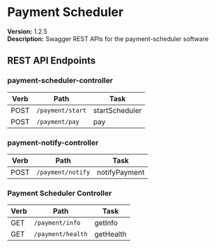 # Payment Scheduler

**Version:** 1.2.5  
**Description:** Swagger REST APIs for the payment-scheduler software  


## REST API Endpoints

### payment-scheduler-controller
| Verb | Path | Task |
|------|------|------|
| POST | `/payment/start` | startScheduler |
| POST | `/payment/pay` | pay |

### payment-notify-controller
| Verb | Path | Task |
|------|------|------|
| POST | `/payment/notify` | notifyPayment |

### Payment Scheduler Controller
| Verb | Path | Task |
|------|------|------|
| GET | `/payment/info` | getInfo |
| GET | `/payment/health` | getHealth |

